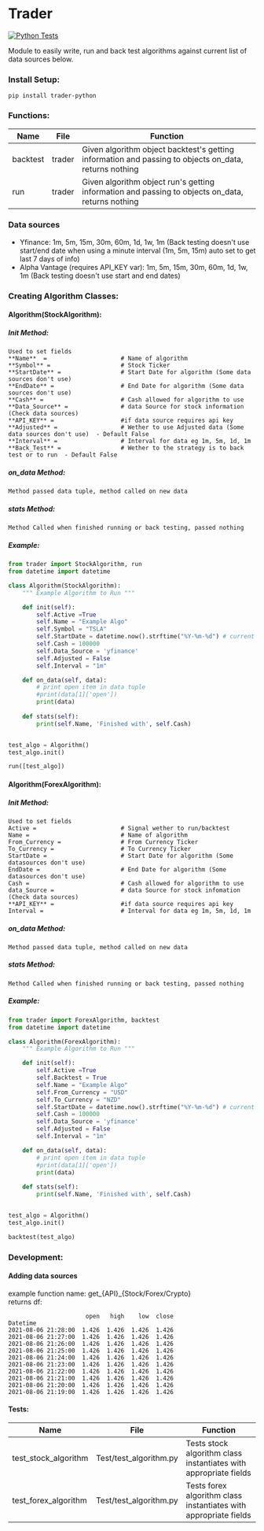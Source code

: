 # Trader
[![Python Tests](https://github.com/HarryLudemann/Stock-Trader-Python/actions/workflows/python-package.yml/badge.svg)](https://github.com/HarryLudemann/Stock-Trader/actions/workflows/python-package.yml)

Module to easily write, run and back test algorithms against current list of data sources below.

### Install Setup:
```
pip install trader-python
```
### Functions:
<table>
    <thead>
        <tr>
            <th>Name</th>
            <th>File</th>
            <th>Function</th>
        </tr>
    </thead>
    <tbody>
        <tr>
            <td>backtest</td>
            <td>trader</td>
            <td>Given algorithm object backtest's getting information and passing to objects on_data, returns nothing</td>
        </tr>
        <tr>
            <td>run</td>
            <td>trader</td>
            <td>Given algorithm object run's getting information and passing to objects on_data, returns nothing</td>
        </tr>
    </tbody>
</table>

### Data sources
* Yfinance: 1m, 5m, 15m, 30m, 60m, 1d, 1w, 1m (Back testing doesn't use start/end date when using a minute interval (1m, 5m, 15m) auto set to get last 7 days of info)
* Alpha Vantage (requires API_KEY var):  1m, 5m, 15m, 30m, 60m, 1d, 1w, 1m (Back testing doesn't use start and end dates)

### Creating Algorithm Classes:
#### Algorithm(StockAlgorithm):
##### Init Method:     
    Used to set fields
    **Name**  =                     # Name of algorithm     
    **Symbol** =                    # Stock Ticker     
    **StartDate** =                 # Start Date for algorithm (Some data sources don't use)     
    **EndDate** =                   # End Date for algorithm (Some data sources don't use)     
    **Cash** =                      # Cash allowed for algorithm to use     
    **Data_Source** =               # data Source for stock information (Check data sources)     
    **API_KEY** =                   #if data source requires api key
    **Adjusted** =                  # Wether to use Adjusted data (Some data sources don't use)  - Default False     
    **Interval** =                  # Interval for data eg 1m, 5m, 1d, 1m     
    **Back_Test** =                 # Wether to the strategy is to back test or to run  - Default False     

##### on_data Method:  
    Method passed data tuple, method called on new data

##### stats Method:  
    Method Called when finished running or back testing, passed nothing

##### Example:
```python
from trader import StockAlgorithm, run
from datetime import datetime

class Algorithm(StockAlgorithm):
    """ Example Algorithm to Run """

    def init(self):
        self.Active =True
        self.Name = "Example Algo"
        self.Symbol = "TSLA"
        self.StartDate = datetime.now().strftime("%Y-%m-%d") # current time
        self.Cash = 100000
        self.Data_Source = 'yfinance'
        self.Adjusted = False
        self.Interval = "1m"

    def on_data(self, data):
        # print open item in data tuple
        #print(data[1]['open'])
        print(data)
        
    def stats(self):
        print(self.Name, 'Finished with', self.Cash)


test_algo = Algorithm()
test_algo.init()

run([test_algo])
```

#### Algorithm(ForexAlgorithm):
##### Init Method:     
    Used to set fields
    Active =                        # Signal wether to run/backtest
    Name =                          # Name of algorithm
    From_Currency =                 # From Currency Ticker
    To_Currency =                   # To Currency Ticker
    StartDate =                     # Start Date for algorithm (Some datasources don't use)
    EndDate =                       # End Date for algorithm (Some datasources don't use)
    Cash =                          # Cash allowed for algorithm to use
    data_Source =                   # data Source for stock infomation (Check data sources)
    **API_KEY** =                   #if data source requires api key
    Interval =                      # Interval for data eg 1m, 5m, 1d, 1m

##### on_data Method:  
    Method passed data tuple, method called on new data

##### stats Method:  
    Method Called when finished running or back testing, passed nothing

##### Example:
```python
from trader import ForexAlgorithm, backtest
from datetime import datetime

class Algorithm(ForexAlgorithm):
    """ Example Algorithm to Run """

    def init(self):
        self.Active =True
        self.Backtest = True
        self.Name = "Example Algo"
        self.From_Currency = "USD"
        self.To_Currency = "NZD"
        self.StartDate = datetime.now().strftime("%Y-%m-%d") # current time
        self.Cash = 100000
        self.Data_Source = 'yfinance'
        self.Adjusted = False
        self.Interval = "1m"

    def on_data(self, data):
        # print open item in data tuple
        #print(data[1]['open'])
        print(data)
        
    def stats(self):
        print(self.Name, 'Finished with', self.Cash)


test_algo = Algorithm()
test_algo.init()

backtest(test_algo)
```

### Development:
#### Adding data sources       
example function name:  get_{API}_{Stock/Forex/Crypto}   
returns df:
```
                      open   high    low  close
Datetime
2021-08-06 21:28:00  1.426  1.426  1.426  1.426
2021-08-06 21:27:00  1.426  1.426  1.426  1.426
2021-08-06 21:26:00  1.426  1.426  1.426  1.426
2021-08-06 21:25:00  1.426  1.426  1.426  1.426
2021-08-06 21:24:00  1.426  1.426  1.426  1.426
2021-08-06 21:23:00  1.426  1.426  1.426  1.426
2021-08-06 21:22:00  1.426  1.426  1.426  1.426
2021-08-06 21:21:00  1.426  1.426  1.426  1.426
2021-08-06 21:20:00  1.426  1.426  1.426  1.426
2021-08-06 21:19:00  1.426  1.426  1.426  1.426
```

#### Tests:
<table>
    <thead>
        <tr>
            <th>Name</th>
            <th>File</th>
            <th>Function</th>
        </tr>
    </thead>
    <tbody>
        <tr>
            <td>test_stock_algorithm</td>
            <td>Test/test_algorithm.py</td>
            <td>Tests stock algorithm class instantiates with appropriate fields</td>
        </tr>
        <tr>
            <td>test_forex_algorithm</td>
            <td>Test/test_algorithm.py</td>
            <td>Tests forex algorithm class instantiates with appropriate fields</td>
        </tr>
    </tbody>
</table>
